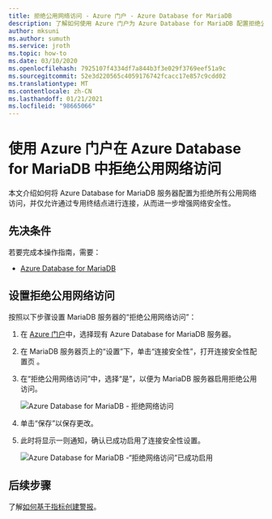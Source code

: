 ```yaml
---
title: 拒绝公用网络访问 - Azure 门户 - Azure Database for MariaDB
description: 了解如何使用 Azure 门户为 Azure Database for MariaDB 配置拒绝公用网络访问
author: mksuni
ms.author: sumuth
ms.service: jroth
ms.topic: how-to
ms.date: 03/10/2020
ms.openlocfilehash: 7925107f4334df7a844b3f3e029f3769eef51a9c
ms.sourcegitcommit: 52e3d220565c4059176742fcacc17e857c9cdd02
ms.translationtype: MT
ms.contentlocale: zh-CN
ms.lasthandoff: 01/21/2021
ms.locfileid: "98665066"
---
```

# <a name="deny-public-network-access-in-azure-database-for-mariadb-using-azure-portal"></a>使用 Azure 门户在 Azure Database for MariaDB 中拒绝公用网络访问

本文介绍如何将 Azure Database for MariaDB 服务器配置为拒绝所有公用网络访问，并仅允许通过专用终结点进行连接，从而进一步增强网络安全性。

## <a name="prerequisites"></a>先决条件

若要完成本操作指南，需要：

* [Azure Database for MariaDB](quickstart-create-MariaDB-server-database-using-azure-portal.md)

## <a name="set-deny-public-network-access"></a>设置拒绝公用网络访问

按照以下步骤设置 MariaDB 服务器的“拒绝公用网络访问”：

1. 在 [Azure 门户](https://portal.azure.com/)中，选择现有 Azure Database for MariaDB 服务器。

1. 在 MariaDB 服务器页上的“设置”下，单击“连接安全性”，打开连接安全性配置页 。

1. 在“拒绝公用网络访问”中，选择“是”，以便为 MariaDB 服务器启用拒绝公用访问。

    ![Azure Database for MariaDB - 拒绝网络访问](./media/howto-deny-public-network-access/deny-public-network-access.PNG)

1. 单击“保存”以保存更改。

1. 此时将显示一则通知，确认已成功启用了连接安全性设置。

    ![Azure Database for MariaDB -“拒绝网络访问”已成功启用](./media/howto-deny-public-network-access/deny-public-network-access-success.png)

## <a name="next-steps"></a>后续步骤

了解[如何基于指标创建警报](howto-alert-metric.md)。